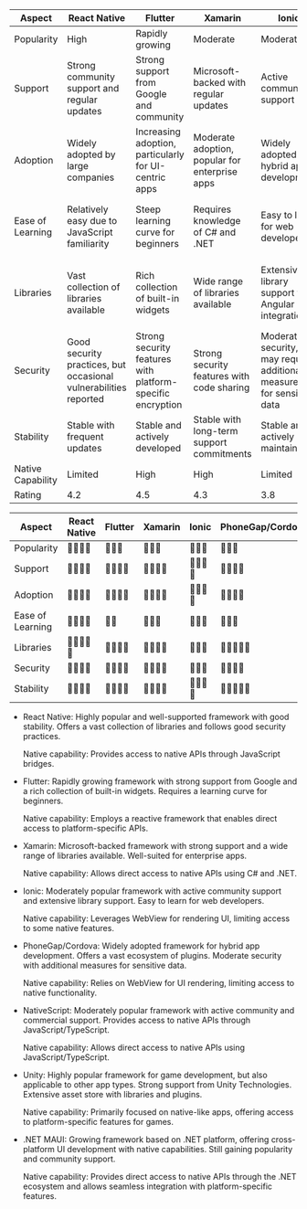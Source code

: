 
| Aspect             | React Native | Flutter | Xamarin | Ionic | PhoneGap/Cordova | NativeScript | .NET MAUI |
|--------------------|--------------|---------|---------|-------|------------------|---------------|-----------|
| Popularity         | High         | Rapidly growing | Moderate | Moderate | Moderate | Moderate | Moderate |
| Support            | Strong community support and regular updates | Strong support from Google and community | Microsoft-backed with regular updates | Active community support | Active community support | Active community and commercial support | Strong support from Microsoft |
| Adoption           | Widely adopted by large companies | Increasing adoption, particularly for UI-centric apps | Moderate adoption, popular for enterprise apps | Widely adopted for hybrid app development | Widely adopted for hybrid app development | Moderate adoption, popular for native-like apps | Emerging adoption with the backing of Microsoft |
| Ease of Learning    | Relatively easy due to JavaScript familiarity | Steep learning curve for beginners | Requires knowledge of C# and .NET | Easy to learn for web developers | Easy to learn for web developers | Learning curve for beginners due to JavaScript/TypeScript and native concepts | Familiar for developers with .NET and C# experience |
| Libraries          | Vast collection of libraries available | Rich collection of built-in widgets | Wide range of libraries available | Extensive library support with Angular integration | Vast ecosystem of plugins | Extensive collection of plugins and libraries | Growing ecosystem with access to existing .NET libraries |
| Security           | Good security practices, but occasional vulnerabilities reported | Strong security features with platform-specific encryption | Strong security features with code sharing | Moderate security, may require additional measures for sensitive data | Moderate security, may require additional measures for sensitive data | Strong security with native APIs integration | Strong security practices with native integration |
| Stability          | Stable with frequent updates | Stable and actively developed | Stable with long-term support commitments | Stable and actively maintained | Stable and widely used | Stable and actively developed | Emerging framework with ongoing development |
| Native Capability  | Limited       | High    | High    | Limited | Limited          | High          | High      |
| Rating             | 4.2           | 4.5     | 4.3     | 3.8     | 3.7              | 4.0           | 4.1        |


| Aspect             | React Native | Flutter | Xamarin | Ionic | PhoneGap/Cordova | NativeScript |  .NET MAUI |
|--------------------|--------------|---------|---------|-------|------------------|---------------|----------|
| Popularity         | 🌟🌟🌟🌟       | 🌟🌟🌟     | 🌟🌟🌟    | 🌟🌟🌟  | 🌟🌟🌟            | 🌟🌟🌟     | 🌟🌟🌟   |
| Support            | 🌟🌟🌟🌟      | 🌟🌟🌟🌟  | 🌟🌟🌟🌟 | 🌟🌟🌟🌟 | 🌟🌟🌟🌟           | 🌟🌟🌟🌟      | 🌟🌟🌟   |
| Adoption           | 🌟🌟🌟🌟       | 🌟🌟🌟🌟 | 🌟🌟🌟🌟 | 🌟🌟🌟🌟 | 🌟🌟🌟🌟           | 🌟🌟🌟🌟      | 🌟🌟🌟   |
| Ease of Learning    | 🌟🌟🌟🌟       | 🌟🌟      | 🌟🌟🌟    | 🌟🌟🌟   | 🌟🌟🌟             | 🌟🌟🌟   | 🌟🌟🌟   |
| Libraries          | 🌟🌟🌟🌟🌟    | 🌟🌟🌟🌟 | 🌟🌟🌟🌟 | 🌟🌟🌟   | 🌟🌟🌟🌟🌟        | 🌟🌟🌟🌟🌟       | 🌟🌟🌟   |
| Security           | 🌟🌟🌟🌟       | 🌟🌟🌟🌟 | 🌟🌟🌟🌟 | 🌟🌟🌟   | 🌟🌟🌟🌟           | 🌟🌟🌟🌟🌟    | 🌟🌟🌟   |
| Stability          | 🌟🌟🌟🌟       | 🌟🌟🌟🌟 | 🌟🌟🌟🌟 | 🌟🌟🌟🌟 | 🌟🌟🌟🌟🌟        | 🌟🌟🌟🌟🌟      | 🌟🌟🌟🌟 |


- React Native: Highly popular and well-supported framework with good stability. Offers a vast collection of libraries and follows good security practices. 
    
    Native capability: Provides access to native APIs through JavaScript bridges.
    
- Flutter: Rapidly growing framework with strong support from Google and a rich collection of built-in widgets. Requires a learning curve for beginners. 
    
    Native capability: Employs a reactive framework that enables direct access to platform-specific APIs.
    
- Xamarin: Microsoft-backed framework with strong support and a wide range of libraries available. Well-suited for enterprise apps. 
    
    Native capability: Allows direct access to native APIs using C# and .NET.

- Ionic: Moderately popular framework with active community support and extensive library support. Easy to learn for web developers. 
    
    Native capability: Leverages WebView for rendering UI, limiting access to some native features.
    
- PhoneGap/Cordova: Widely adopted framework for hybrid app development. Offers a vast ecosystem of plugins. Moderate security with additional measures for sensitive data. 
    
    Native capability: Relies on WebView for UI rendering, limiting access to native functionality.
    
- NativeScript: Moderately popular framework with active community and commercial support. Provides access to native APIs through JavaScript/TypeScript. 
    
    Native capability: Allows direct access to native APIs using JavaScript/TypeScript.
    
    
- Unity: Highly popular framework for game development, but also applicable to other app types. Strong support from Unity Technologies. Extensive asset store with libraries and plugins. 
    
    Native capability: Primarily focused on native-like apps, offering access to platform-specific features for games.
    
    
- .NET MAUI: Growing framework based on .NET platform, offering cross-platform UI development with native capabilities. Still gaining popularity and community support. 
    
    Native capability: Provides direct access to native APIs through the .NET ecosystem and allows seamless integration with platform-specific features.
